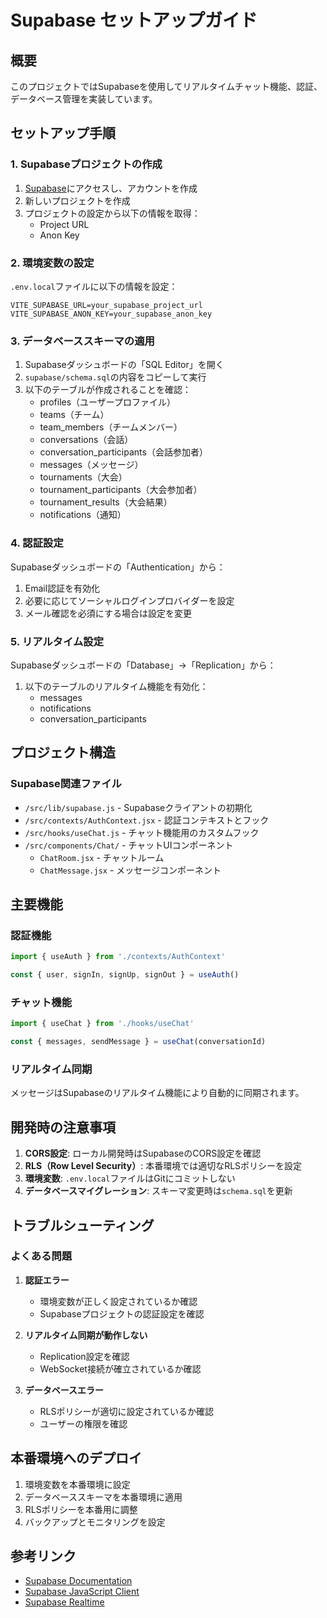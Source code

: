 # Supabase セットアップガイド

## 概要
このプロジェクトではSupabaseを使用してリアルタイムチャット機能、認証、データベース管理を実装しています。

## セットアップ手順

### 1. Supabaseプロジェクトの作成

1. [Supabase](https://supabase.com)にアクセスし、アカウントを作成
2. 新しいプロジェクトを作成
3. プロジェクトの設定から以下の情報を取得：
   - Project URL
   - Anon Key

### 2. 環境変数の設定

`.env.local`ファイルに以下の情報を設定：

```env
VITE_SUPABASE_URL=your_supabase_project_url
VITE_SUPABASE_ANON_KEY=your_supabase_anon_key
```

### 3. データベーススキーマの適用

1. Supabaseダッシュボードの「SQL Editor」を開く
2. `supabase/schema.sql`の内容をコピーして実行
3. 以下のテーブルが作成されることを確認：
   - profiles（ユーザープロファイル）
   - teams（チーム）
   - team_members（チームメンバー）
   - conversations（会話）
   - conversation_participants（会話参加者）
   - messages（メッセージ）
   - tournaments（大会）
   - tournament_participants（大会参加者）
   - tournament_results（大会結果）
   - notifications（通知）

### 4. 認証設定

Supabaseダッシュボードの「Authentication」から：

1. Email認証を有効化
2. 必要に応じてソーシャルログインプロバイダーを設定
3. メール確認を必須にする場合は設定を変更

### 5. リアルタイム設定

Supabaseダッシュボードの「Database」→「Replication」から：

1. 以下のテーブルのリアルタイム機能を有効化：
   - messages
   - notifications
   - conversation_participants

## プロジェクト構造

### Supabase関連ファイル

- `/src/lib/supabase.js` - Supabaseクライアントの初期化
- `/src/contexts/AuthContext.jsx` - 認証コンテキストとフック
- `/src/hooks/useChat.js` - チャット機能用のカスタムフック
- `/src/components/Chat/` - チャットUIコンポーネント
  - `ChatRoom.jsx` - チャットルーム
  - `ChatMessage.jsx` - メッセージコンポーネント

## 主要機能

### 認証機能

```javascript
import { useAuth } from './contexts/AuthContext'

const { user, signIn, signUp, signOut } = useAuth()
```

### チャット機能

```javascript
import { useChat } from './hooks/useChat'

const { messages, sendMessage } = useChat(conversationId)
```

### リアルタイム同期

メッセージはSupabaseのリアルタイム機能により自動的に同期されます。

## 開発時の注意事項

1. **CORS設定**: ローカル開発時はSupabaseのCORS設定を確認
2. **RLS（Row Level Security）**: 本番環境では適切なRLSポリシーを設定
3. **環境変数**: `.env.local`ファイルはGitにコミットしない
4. **データベースマイグレーション**: スキーマ変更時は`schema.sql`を更新

## トラブルシューティング

### よくある問題

1. **認証エラー**
   - 環境変数が正しく設定されているか確認
   - Supabaseプロジェクトの認証設定を確認

2. **リアルタイム同期が動作しない**
   - Replication設定を確認
   - WebSocket接続が確立されているか確認

3. **データベースエラー**
   - RLSポリシーが適切に設定されているか確認
   - ユーザーの権限を確認

## 本番環境へのデプロイ

1. 環境変数を本番環境に設定
2. データベーススキーマを本番環境に適用
3. RLSポリシーを本番用に調整
4. バックアップとモニタリングを設定

## 参考リンク

- [Supabase Documentation](https://supabase.com/docs)
- [Supabase JavaScript Client](https://supabase.com/docs/reference/javascript)
- [Supabase Realtime](https://supabase.com/docs/guides/realtime)